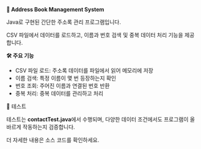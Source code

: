 **📒 Address Book Management System**

Java로 구현된 간단한 주소록 관리 프로그램입니다.

CSV 파일에서 데이터를 로드하고, 이름과 번호 검색 및 중복 데이터 처리 기능을 제공합니다.

**🛠 주요 기능**
- CSV 파일 로드: 주소록 데이터를 파일에서 읽어 메모리에 저장
-  이름 검색: 특정 이름이 몇 번 등장하는지 확인
- 번호 조회: 주어진 이름과 연결된 번호 반환
- 중복 처리: 중복 데이터를 관리하고 처리

🧪 테스트

테스트는 **contactTest.java**에서 수행되며, 다양한 데이터 조건에서도 프로그램이 올바르게 작동하는지 검증합니다.

더 자세한 내용은 소스 코드를 확인하세요.
